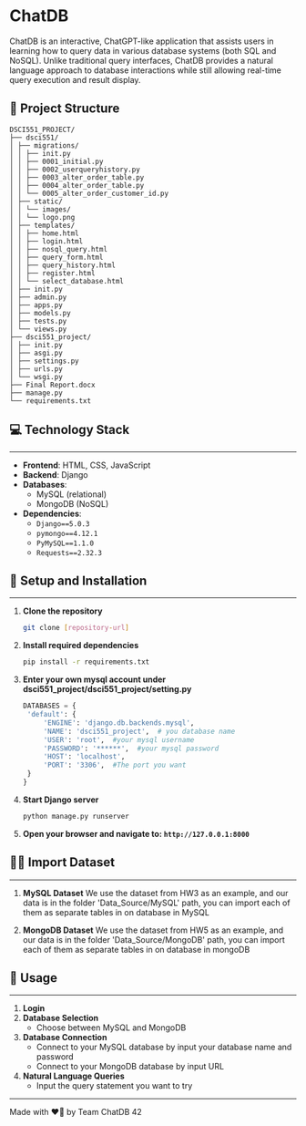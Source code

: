 

# ChatDB

ChatDB is an interactive, ChatGPT-like application that assists users in learning how to query data in various database systems (both SQL and NoSQL). Unlike traditional query interfaces, ChatDB provides a natural language approach to database interactions while still allowing real-time query execution and result display.

## 📂 Project Structure
```
DSCI551_PROJECT/
├── dsci551/
│ ├── migrations/
│ │ ├── init.py
│ │ ├── 0001_initial.py
│ │ ├── 0002_userqueryhistory.py
│ │ ├── 0003_alter_order_table.py
│ │ ├── 0004_alter_order_table.py
│ │ └── 0005_alter_order_customer_id.py
│ ├── static/
│ │ └── images/
│ │ └── logo.png
│ ├── templates/
│ │ ├── home.html
│ │ ├── login.html
│ │ ├── nosql_query.html
│ │ ├── query_form.html
│ │ ├── query_history.html
│ │ ├── register.html
│ │ └── select_database.html
│ ├── init.py
│ ├── admin.py
│ ├── apps.py
│ ├── models.py
│ ├── tests.py
│ └── views.py
├── dsci551_project/
│ ├── init.py
│ ├── asgi.py
│ ├── settings.py
│ ├── urls.py
│ └── wsgi.py
├── Final Report.docx
├── manage.py
└── requirements.txt
```
## 💻 Technology Stack
---
- **Frontend**: HTML, CSS, JavaScript
- **Backend**: Django  
- **Databases**:  
  - MySQL (relational)  
  - MongoDB (NoSQL)  
- **Dependencies**:  
  - `Django==5.0.3`
  - `pymongo==4.12.1`
  - `PyMySQL==1.1.0`
  - `Requests==2.32.3`
  
## 🚀 Setup and Installation
---
1. **Clone the repository**  
   ```bash
   git clone [repository-url]
   ```
2. **Install required dependencies**  
   ```bash
   pip install -r requirements.txt
   ```
3. **Enter your own mysql account under dsci551_project/dsci551_project/setting.py**
   ```python
   DATABASES = {
    'default': {
        'ENGINE': 'django.db.backends.mysql',
        'NAME': 'dsci551_project',  # you database name
        'USER': 'root',  #your mysql username
        'PASSWORD': '******',  #your mysql password
        'HOST': 'localhost',  
        'PORT': '3306',  #The port you want
    }
   }
   ```
5. **Start Django server**  
   ```python
   python manage.py runserver
   ```
6. **Open your browser and navigate to: `http://127.0.0.1:8000`**

## 👨‍💻 Import Dataset
---
1. **MySQL Dataset**
    We use the dataset from HW3 as an example, and our data is in the folder 'Data_Source/MySQL' path, you can import each of them as separate tables in on database in MySQL
   
2. **MongoDB Dataset**
    We use the dataset from HW5 as an example, and our data is in the folder 'Data_Source/MongoDB' path, you can import each of them as separate tables in on database in mongoDB

## 🔗 Usage
---
1. **Login**  
2. **Database Selection**
   - Choose between MySQL and MongoDB
3. **Database Connection**
   - Connect to your MySQL database by input your database name and password
   - Connect to your MongoDB database by input URL
4. **Natural Language Queries**
   - Input the query statement you want to try
---
Made with ❤️‍🔥 by Team ChatDB 42
